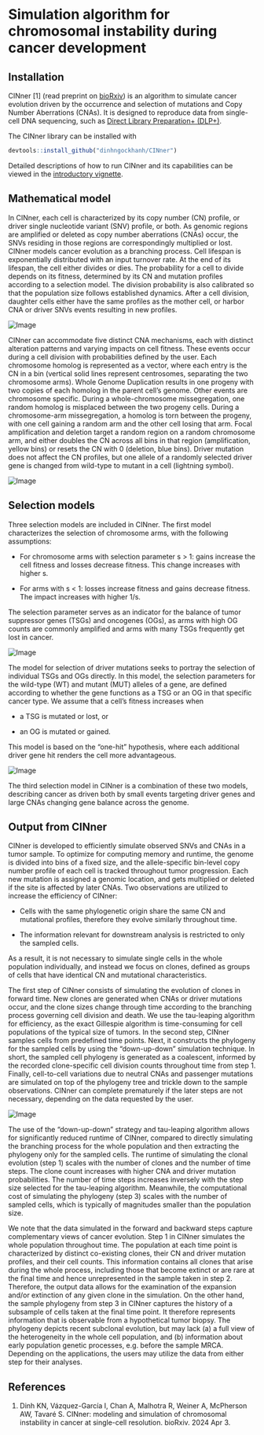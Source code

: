 #   Simulation algorithm for chromosomal instability during cancer development

##  Installation

CINner [1] (read preprint on [bioRxiv](https://www.biorxiv.org/content/10.1101/2024.04.03.587939v1))
is an algorithm to simulate cancer evolution driven by the occurrence and selection of mutations and Copy Number Aberrations (CNAs).
It is designed to reproduce data from single-cell DNA sequencing, such as [Direct Library Preparation+ (DLP+)](https://www.cell.com/cell/fulltext/S0092-8674(19)31176-6).

The CINner library can be installed with

```R
devtools::install_github("dinhngockhanh/CINner")
```

Detailed descriptions of how to run CINner and its capabilities can be viewed in the [introductory vignette](https://dinhngockhanh.github.io/CINner/CINner.html).

##  Mathematical model

In CINner, each cell is characterized by its copy number (CN) profile, or driver single nucleotide variant (SNV) profile, or both.
As genomic regions are amplified or deleted as copy number aberrations (CNAs) occur, the SNVs residing in those regions are correspondingly multiplied or lost.
CINner models cancer evolution as a branching process.
Cell lifespan is exponentially distributed with an input turnover rate.
At the end of its lifespan, the cell either divides or dies.
The probability for a cell to divide depends on its fitness, determined by its CN and mutation profiles according to a selection model.
The division probability is also calibrated so that the population size follows established dynamics.
After a cell division, daughter cells either have the same profiles as the mother cell, or harbor CNA or driver SNVs events resulting in new profiles.

![Image](Figure1.jpg)

CINner can accommodate five distinct CNA mechanisms, each with distinct alteration patterns and varying impacts on cell fitness.
These events occur during a cell division with probabilities defined by the user.
Each chromosome homolog is represented as a vector, where each entry is the CN in a bin (vertical solid lines represent centrosomes, separating the two chromosome arms).
Whole Genome Duplication results in one progeny with two copies of each homolog in the parent cell’s genome.
Other events are chromosome specific.
During a whole-chromosome missegregation, one random homolog is misplaced between the two progeny cells.
During a chromosome-arm missegregation, a homolog is torn between the progeny, with one cell gaining a random arm and the other cell losing that arm.
Focal amplification and deletion target a random region on a random chromosome arm, and either doubles the CN across all bins in that region (amplification, yellow bins) or resets the CN with 0 (deletion, blue bins).
Driver mutation does not affect the CN profiles, but one allele of a randomly selected driver gene is changed from wild-type to mutant in a cell (lightning symbol). 

![Image](Figure2.jpg)

##  Selection models

Three selection models are included in CINner.
The first model characterizes the selection of chromosome arms, with the following assumptions:

- For chromosome arms with selection parameter s > 1: gains increase the cell fitness and losses decrease fitness.
This change increases with higher s.

- For arms with s < 1: losses increase fitness and gains decrease fitness.
The impact increases with higher 1/s.

The selection parameter serves as an indicator for the balance of tumor suppressor genes (TSGs) and oncogenes (OGs), as arms with high OG counts are commonly amplified and arms with many TSGs frequently get lost in cancer.

![Image](Figure3.jpg)

The model for selection of driver mutations seeks to portray the selection of individual TSGs and OGs directly.
In this model, the selection parameters for the wild-type (WT) and mutant (MUT) alleles of a gene, are defined according to whether the gene functions as a TSG or an OG in that specific cancer type.
We assume that a cell’s fitness increases when

- a TSG is mutated or lost, or

- an OG is mutated or gained.

This model is based on the “one-hit” hypothesis, where each additional driver gene hit renders the cell more advantageous.

![Image](Figure4.jpg)

The third selection model in CINner is a combination of these two models, describing cancer as driven both by small events targeting driver genes and large CNAs changing gene balance across the genome.

##  Output from CINner

CINner is developed to efficiently simulate observed SNVs and CNAs in a tumor sample.
To optimize for computing memory and runtime, the genome is divided into bins of a fixed size, and the allele-specific bin-level copy number profile of each cell is tracked throughout tumor progression.
Each new mutation is assigned a genomic location, and gets multiplied or deleted if the site is affected by later CNAs.
Two observations are utilized to increase the efficiency of CINner:

- Cells with the same phylogenetic origin share the same CN and mutational profiles, therefore they evolve similarly throughout time.

- The information relevant for downstream analysis is restricted to only the sampled cells.

As a result, it is not necessary to simulate single cells in the whole population individually, and instead we focus on clones, defined as groups of cells that have identical CN and mutational characteristics.

The first step of CINner consists of simulating the evolution of clones in forward time. 
New clones are generated when CNAs or driver mutations occur, and the clone sizes change through time according to the branching process governing cell division and death.
We use the tau-leaping algorithm for efficiency, as the exact Gillespie algorithm is time-consuming for cell populations of the typical size of tumors.
In the second step, CINner samples cells from predefined time points.
Next, it constructs the phylogeny for the sampled cells by using the “down-up-down” simulation technique.
In short, the sampled cell phylogeny is generated as a coalescent, informed by the recorded clone-specific cell division counts throughout time from step 1.
Finally, cell-to-cell variations due to neutral CNAs and passenger mutations are simulated on top of the phylogeny tree and trickle down to the sample observations.
CINner can complete prematurely if the later steps are not necessary, depending on the data requested by the user.

![Image](Figure5.jpg)

The use of the “down-up-down” strategy and tau-leaping algorithm allows for significantly reduced runtime of CINner, compared to directly simulating the branching process for the whole population and then extracting the phylogeny only for the sampled cells.
The runtime of simulating the clonal evolution (step 1) scales with the number of clones and the number of time steps.
The clone count increases with higher CNA and driver mutation probabilities.
The number of time steps increases inversely with the step size selected for the tau-leaping algorithm.
Meanwhile, the computational cost of simulating the phylogeny (step 3) scales with the number of sampled cells, which is typically of magnitudes smaller than the population size.

We note that the data simulated in the forward and backward steps capture complementary views of cancer evolution.
Step 1 in CINner simulates the whole population throughout time.
The population at each time point is characterized by distinct co-existing clones, their CN and driver mutation profiles, and their cell counts.
This information contains all clones that arise during the whole process, including those that become extinct or are rare at the final time and hence unrepresented in the sample taken in step 2.
Therefore, the output data allows for the examination of the expansion and/or extinction of any given clone in the simulation.
On the other hand, the sample phylogeny from step 3 in CINner captures the history of a subsample of cells taken at the final time point.
It therefore represents information that is observable from a hypothetical tumor biopsy. 
The phylogeny depicts recent subclonal evolution, but may lack (a) a full view of the heterogeneity in the whole cell population, and (b) information about early population genetic processes, e.g. before the sample MRCA.
Depending on the applications, the users may utilize the data from either step for their analyses.

##  References

1.  Dinh KN, Vázquez-García I, Chan A, Malhotra R, Weiner A, McPherson AW, Tavaré S.
CINner: modeling and simulation of chromosomal instability in cancer at single-cell resolution.
bioRxiv. 2024 Apr 3.